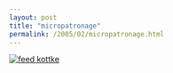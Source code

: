 ```yaml
---
layout: post
title: "micropatronage"
permalink: /2005/02/micropatronage.html
---
```


<p><a href="http://www.kottke.org/about/patron/"><img border="0" src="http://sippey.typepad.com/photos/uncategorized/kmpbutton.gif" alt="feed kottke" /></a>
</p>


